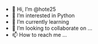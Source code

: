 - 👋 Hi, I’m @hote25
- 👀 I’m interested in Python
- 🌱 I’m currently learning 
- 💞️ I’m looking to collaborate on ...
- 📫 How to reach me ...

<!---
hote25/hote25 is a ✨ special ✨ repository because its `README.md` (this file) appears on your GitHub profile.
You can click the Preview link to take a look at your changes.
--->
